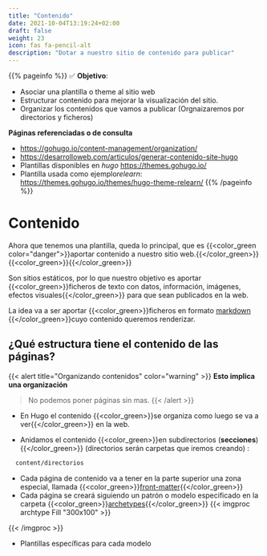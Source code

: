 ```yaml
---
title: "Contenido"
date: 2021-10-04T13:19:24+02:00
draft: false
weight: 23
icon: fas fa-pencil-alt
description: "Dotar a nuestro sitio de contenido para publicar"
---
```

{{% pageinfo %}}
:white_check_mark:
**Objetivo**:
* Asociar una plantilla o theme al sitio web
* Estructurar contenido para mejorar la visualización del sitio.
* Organizar los contenidos que vamos a publicar (Orgnaizaremos por directorios y ficheros)

**Páginas referenciadas o de consulta**
* https://gohugo.io/content-management/organization/ 
* https://desarrolloweb.com/articulos/generar-contenido-site-hugo
* Plantillas disponibles en *hugo*  https://themes.gohugo.io/
* Plantilla usada como ejemplo*relearn*:  https://themes.gohugo.io/themes/hugo-theme-relearn/
{{% /pageinfo %}}


# Contenido
Ahora que tenemos una plantilla, queda lo principal, que es {{<color_green color="danger">}}aportar contenido a nuestro sitio web.{{</color_green>}}
{{<color_green>}}{{</color_green>}}

Son sitios estáticos, por lo que nuestro objetivo es aportar {{<color_green>}}ficheros de texto con datos, información, imágenes, efectos visuales{{</color_green>}} para que sean publicados en la web.

La idea va a ser aportar {{<color_green>}}ficheros en formato [markdown]() {{</color_green>}}cuyo contenido queremos  renderizar.

## ¿Qué estructura tiene el contenido de las páginas?
{{< alert title="Organizando contenidos" color="warning" >}}
**Esto implica una organización**    
> No podemos poner páginas sin mas.
{{< /alert >}} 
* En Hugo el contenido {{<color_green>}}se organiza como luego se va a ver{{</color_green>}} en la web. 
 
* Anidamos el contenido {{<color_green>}}en subdirectorios (**secciones**){{</color_green>}} (directorios serán carpetas que iremos creando) :
```bash
  content/directorios
  ```
* Cada página de contenido va a tener  en la parte superior una zona especial, llamada {{<color_green>}}[front-matter](https://gohugo.io/content-management/front-matter/){{</color_green>}} 
* Cada página se creará siguiendo un patrón o modelo especificado en la carpeta {{<color_green>}}[archetypes](https://gohugo.io/content-management/archetypes/){{</color_green>}}
 {{< imgproc archtype Fill "300x100" >}}
 
 {{< /imgproc >}}
 
* Plantillas específicas para cada modelo

